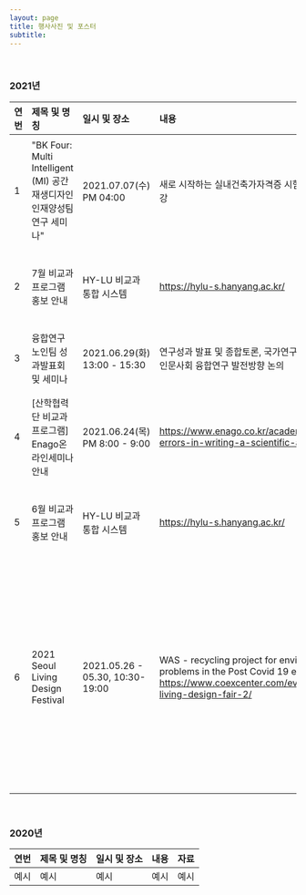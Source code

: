 ```yaml
---
layout: page
title: 행사사진 및 포스터
subtitle:
---
```


<br>

### 2021년

| 연번 | 제목 및 명칭 | 일시 및 장소 | 내용 | 자료 | 
| :- | :- | :- | :- | :-------------------------------------------------------------------------------------- | 
| 1 | "BK Four: Multi Intelligent (MI) 공간재생디자인 인재양성팀 연구 세미나" | 2021.07.07(수) PM 04:00 | 새로 시작하는 실내건축가자격증 시험 관련 소개/특강 | ![BK Four: Multi Intelligent (MI) 공간재생디자인 인재양성팀 연구 세미나](https://github.com/bk4-midesign/bk4-midesign.github.io/blob/master/_data/%EC%8B%A4%EB%82%B4%EB%94%94%EC%9E%90%EC%9D%B4%EB%84%88%EC%9E%90%EA%B2%A9%EC%8B%9C%ED%97%98(%EB%8C%80%ED%95%9C%EB%AF%BC%EA%B5%AD%EC%8B%A4%EB%82%B4%EA%B1%B4%EC%B6%95%EA%B0%80%20%ED%8A%B9%EA%B0%95%2021.07.07).png?raw=true){: width="300" height="100"}|
| 2 | 7월 비교과 프로그램 홍보 안내 | HY-LU 비교과 통합 시스템 | https://hylu-s.hanyang.ac.kr/ | ![7월 비교과 프로그램 홍보 안내](https://github.com/bk4-midesign/bk4-midesign.github.io/blob/master/_data/7%EC%9B%94%20%EB%B9%84%EA%B5%90%EA%B3%BC%20%ED%94%84%EB%A1%9C%EA%B7%B8%EB%9E%A8%20%ED%99%8D%EB%B3%B4%20%EC%95%88%EB%82%B4.jpg?raw=true){: width="100" height="300"}|
| 3 | 융합연구 노인팀 성과발표회 및 세미나 | 2021.06.29(화) 13:00 - 15:30 | 연구성과 발표 및 종합토론, 국가연구개발혁신법과 인문사회 융합연구 발전방향 논의 | ![차승현 교수님 연구실](https://github.com/bk4-midesign/bk4-midesign.github.io/blob/master/_data/2021.06.29%20%EC%B0%A8%EA%B5%90%EC%88%98%EB%8B%98%20%EC%97%B0%EA%B5%AC%EC%8B%A4%20(%EC%9C%B5%ED%95%A9%EC%97%B0%EA%B5%AC%20%EB%85%B8%EC%9D%B8%ED%8C%80%20%EC%84%B1%EA%B3%BC%EB%B0%9C%ED%91%9C%ED%9A%8C%20%EB%B0%8F%20%EC%84%B8%EB%AF%B8%EB%82%98).png?raw=true){: width="100" height="300"}|
| 4 | [산학협력단 비교과프로그램] Enago온라인세미나 안내 | 2021.06.24(목) PM 8:00 - 9:00 | https://www.enago.co.kr/academy/common-errors-in-writing-a-scientific-abstract-2/ | ![산학협력단 비교과프로그램 Enago온라인세미나 안내](https://github.com/bk4-midesign/bk4-midesign.github.io/blob/master/_data/%5B%EC%82%B0%ED%95%99%ED%98%91%EB%A0%A5%EB%8B%A8%20%EB%B9%84%EA%B5%90%EA%B3%BC%ED%94%84%EB%A1%9C%EA%B7%B8%EB%9E%A8%5D%20Enago%EC%98%A8%EB%9D%BC%EC%9D%B8%EC%84%B8%EB%AF%B8%EB%82%98%20%EC%95%88%EB%82%B4.png?raw=true){: width="100" height="300"}|
| 5 | 6월 비교과 프로그램 홍보 안내 | HY-LU 비교과 통합 시스템 | https://hylu-s.hanyang.ac.kr/ | ![6월 비교과 프로그램 홍보 안내](https://github.com/bk4-midesign/bk4-midesign.github.io/blob/master/_data/6%EC%9B%94%20%EB%B9%84%EA%B5%90%EA%B3%BC%20%ED%94%84%EB%A1%9C%EA%B7%B8%EB%9E%A8%20%ED%99%8D%EB%B3%B4%20%EC%95%88%EB%82%B4.png?raw=true){: width="100" height="300"}|
| 6 | 2021 Seoul Living Design Festival | 2021.05.26 - 05.30, 10:30-19:00 | WAS - recycling project for environmental problems in the Post Covid 19 era  https://www.coexcenter.com/events/seoul-living-design-fair-2/ | ![WAS - recycling project for environmental problems in the Post Covid 19 era 1](https://github.com/bk4-midesign/bk4-midesign.github.io/blob/master/_data/WAS%20-%20recycling%20project%20for%20environmental%20problems%20in%20the%20Post%20Covid%2019%20era%201.jpg?raw=true){: width="300" height="100"} ![WAS - recycling project for environmental problems in the Post Covid 19 era 2](https://github.com/bk4-midesign/bk4-midesign.github.io/blob/master/_data/WAS%20-%20recycling%20project%20for%20environmental%20problems%20in%20the%20Post%20Covid%2019%20era%202.jpg?raw=true){: width="300" height="100"}|




<br>

### 2020년

| 연번 | 제목 및 명칭 | 일시 및 장소 | 내용 | 자료 | 
| :------ | :--- | :--- | :--- | :--- | 
| 예시 | 예시 | 예시 | 예시 | 예시 |

